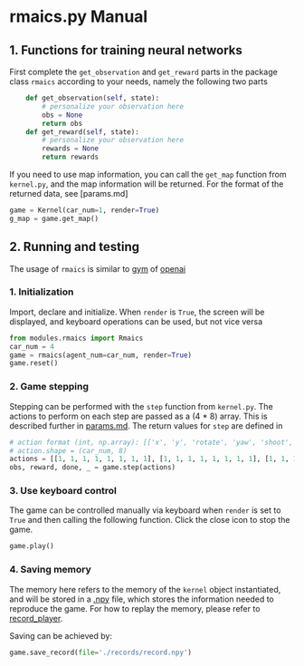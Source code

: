 # rmaics.py Manual

## 1. Functions for training neural networks

First complete the `get_observation` and `get_reward` 
parts in the package class `rmaics` according to your needs, namely the following two parts

```python
    def get_observation(self, state):
        # personalize your observation here
        obs = None
        return obs
    def get_reward(self, state):
        # personalize your observation here
        rewards = None
        return rewards
```

If you need to use map information, you can call the `get_map` function from `kernel.py`,
and the map information will be returned. For the format of the returned data, see [params.md]

```python
game = Kernel(car_num=1, render=True)
g_map = game.get_map()
```

## 2. Running and testing

The usage of `rmaics` is similar to [gym](https://github.com/openai/gym) of [openai](https://openai.com/)

### 1. Initialization

Import, declare and initialize. When `render` is `True`,
the screen will be displayed, and keyboard operations can be used, but not vice versa

```python
from modules.rmaics import Rmaics
car_num = 4
game = rmaics(agent_num=car_num, render=True)
game.reset()
```

### 2. Game stepping

Stepping can be performed with the `step` function from `kernel.py`. The actions
to perform on each step are passed as a (4 * 8) array. This is described further in
[params.md](./params.md#actions).
The return values for `step` are defined in []()

```python
# action format (int, np.array): [['x', 'y', 'rotate', 'yaw', 'shoot', 'supply', 'shoot_mode', 'auto_aim'], ...]
# action.shape = (car_num, 8)
actions = [[1, 1, 1, 1, 1, 1, 1, 1], [1, 1, 1, 1, 1, 1, 1, 1], [1, 1, 1, 1, 1, 1, 1, 1], [1, 1, 1, 1, 1, 1, 1, 1]]
obs, reward, done, _ = game.step(actions)
```

### 3. Use keyboard control

The game can be controlled manually via keyboard when `render` is set to `True` and then calling the following 
function. Click the close icon to stop the game.

```python
game.play()
```

### 4. Saving memory

The memory here refers to the memory of the `kernel` object instantiated, and will be stored in a 
[.npy](https://stackoverflow.com/questions/4090080/what-is-the-way-data-is-stored-in-npy ) file, which 
stores the information needed to reproduce the game. For how to replay the memory, 
please refer to [record_player](./record_player.md).

Saving can be achieved by:

```python
game.save_record(file='./records/record.npy')
```